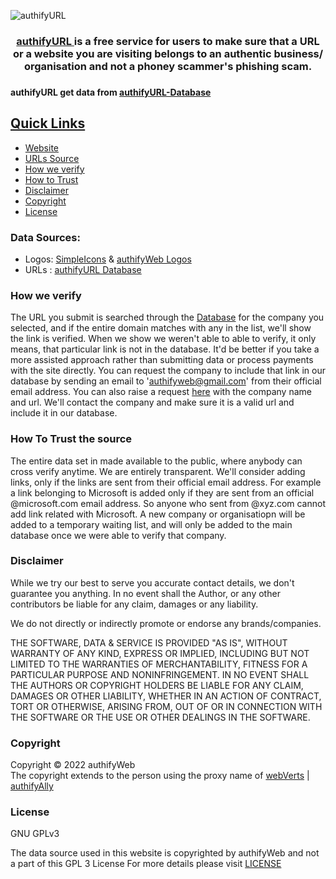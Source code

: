 ![authifyURL](https://user-images.githubusercontent.com/100699190/206897669-bfac10fa-3c62-485e-a515-f7ef10ba1f07.png)

<div align=center> <h3> <a href ="https://url.authifyweb.com"> authifyURL </a> is a free service for users to make sure that a URL or a website you are visiting belongs to an authentic business/ organisation and not a phoney scammer's phishing scam.  <h3> </div>

#### authifyURL get data from [authifyURL-Database](https://github.com/authifyWeb/authifyURL-Database)

## <ins>Quick Links</ins>
* [Website](https://url.authifyweb.com/)
* [URLs Source](https://github.com/authifyWeb/authifyURL-Database)
* [How we verify](https://github.com/authifyWeb/authifyURL#how-we-verify)
* [How to Trust](https://github.com/authifyWeb/authifyURL#how-to-trust-the-source)
* [Disclaimer](https://github.com/authifyWeb/authifyURL#disclaimer)
* [Copyright](https://github.com/authifyWeb/authifyURL#copyright)
* [License](https://github.com/authifyWeb/authifyURL#license)

### Data Sources: 
* Logos: [SimpleIcons](https://simpleicons.org) & [authifyWeb Logos](https://github.com/authifyWeb/logos)
* URLs : [authifyURL Database](https://github.com/authifyWeb/authifyURL-Database)

### How we verify
The URL you submit is searched through the [Database](https://github.com/authifyWeb/authifyURL-Database) for the company you selected, and if the entire domain matches with any in the list, we'll show the link is verified. When we show we weren't able to able to verify, it only means, that particular link is not in the database. It'd be better if you take a more assisted approach rather than submitting data or process payments with the site directly. 
You can request the company to include that link in our database by sending an email to 'authifyweb@gmail.com' from their official email address. You can also raise a request [here](https://github.com/authifyWeb/authifyURL-Database/issues) with the company name and url. We'll contact the company and make sure it is a valid url and include it in our database.

### How To Trust the source
The entire data set in made available to the public, where anybody can cross verify anytime. We are entirely transparent. We'll consider adding links, only if the links are sent from their official email address. For example a link belonging to Microsoft is added only if they are sent from an official @microsoft.com email address. So anyone who sent from @xyz.com cannot add link related with Microsoft. A new company or organisatiopn will be added to a temporary waiting list, and will only be added to the main database once we were able to verify that company. 

### Disclaimer
While we try our best to serve you accurate contact details, we don't guarantee you anything. In no event shall the Author, or any other contributors be liable for any claim, damages or any liability.

We do not directly or indirectly promote or endorse any brands/companies. 

THE SOFTWARE, DATA & SERVICE IS PROVIDED "AS IS", WITHOUT WARRANTY OF ANY KIND, EXPRESS OR IMPLIED, INCLUDING BUT NOT LIMITED TO THE WARRANTIES OF MERCHANTABILITY, FITNESS FOR A PARTICULAR PURPOSE AND NONINFRINGEMENT. IN NO EVENT SHALL THE AUTHORS OR COPYRIGHT HOLDERS BE LIABLE FOR ANY CLAIM, DAMAGES OR OTHER LIABILITY, WHETHER IN AN ACTION OF CONTRACT, TORT OR OTHERWISE, ARISING FROM, OUT OF OR IN CONNECTION WITH THE SOFTWARE OR THE USE OR OTHER DEALINGS IN THE SOFTWARE.

### Copyright
Copyright © 2022 authifyWeb <br>
The copyright extends to the person using the proxy name of [webVerts](https://github.com/webVerts) | [authifyAlly](https://github.com/authifyAlly) 

### License

GNU GPLv3
  
The data source used in this website is copyrighted by authifyWeb and not a part of this GPL 3 License
For more details please visit <a href="https://github.com/authifyWeb/authifyURL/blob/main/LICENSE"> LICENSE </a> 


